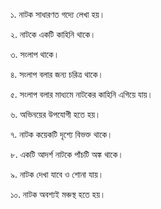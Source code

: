 ১. নাটক সাধারণত গদ্যে লেখা হয়।

২. নাটকে একটি কাহিনি থাকে।

৩. সংলাপ থাকে।

৪. সংলাপ বলার জন্য চরিত্র থাকে।

৫. সংলাপ বলার মাধ্যমে নাটকের কাহিনি এগিয়ে যায়।

৬. অভিনয়ের উপযোগী হতে হয়।

৭. নাটক কয়েকটি দৃশ্যে বিভক্ত থাকে।

৮. একটি আদর্শ নাটকে পাঁচটি অঙ্ক থাকে।

৯. নাটক দেখা যাবে ও শোনা যায়।

১০. নাটক অবশ্যই মঞ্চস্থ হতে হয়।
